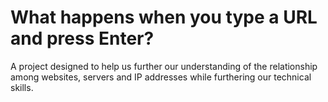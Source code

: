 # What happens when you type a URL and press Enter?

A project designed to help us further our understanding of the relationship among websites, servers and IP addresses while furthering our technical skills.
